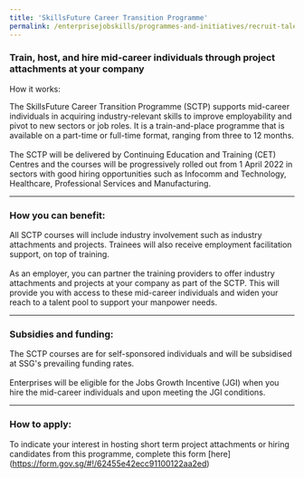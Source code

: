 ```yaml
---
title: 'SkillsFuture Career Transition Programme'
permalink: /enterprisejobskills/programmes-and-initiatives/recruit-talent/skillsfuture-career-transition-programme/
---
```


### Train, host, and hire mid-career individuals through project attachments at your company
How it works:

The SkillsFuture Career Transition Programme (SCTP) supports mid-career individuals in acquiring industry-relevant skills to improve employability and pivot to new sectors or job roles. It is a train-and-place programme that is available on a part-time or full-time format, ranging from three to 12 months.<br><br>The SCTP will be delivered by Continuing Education and Training (CET) Centres and the courses will be progressively rolled out from 1 April 2022 in sectors with good hiring opportunities such as Infocomm and Technology, Healthcare, Professional Services and Manufacturing.

---

### How you can benefit:

All SCTP courses will include industry involvement such as industry attachments and projects. Trainees will also receive employment facilitation support, on top of training.<br><br>As an employer, you can partner the training providers to offer industry attachments and projects at your company as part of the SCTP. This will provide you with access to these mid-career individuals and widen your reach to a talent pool to support your manpower needs.

---

### Subsidies and funding:

The SCTP courses are for self-sponsored individuals and will be subsidised at SSG's prevailing funding rates.<br><br>Enterprises will be eligible for the Jobs Growth Incentive (JGI) when you hire the mid-career individuals and upon meeting the JGI conditions.

---

### How to apply:

To indicate your interest in hosting short term project attachments or hiring candidates from this programme, complete this form [here] (https://form.gov.sg/#!/62455e42ecc91100122aa2ed)

<script src="/jquery/resize-tables.js"></script>
